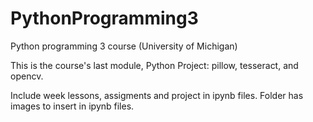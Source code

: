 # PythonProgramming3
Python programming 3 course (University of Michigan)

This is the course's last module, Python Project: pillow, tesseract, and opencv.

Include week lessons, assigments and project in ipynb files. Folder has images to insert in ipynb files. 
